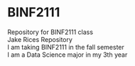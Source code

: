 # BINF2111
Repository for BINF2111 class
<br />
Jake Rices Repository
<br />
I am taking BINF2111 in the fall semester 
<br />
I am a Data Science major in my 3th year 
